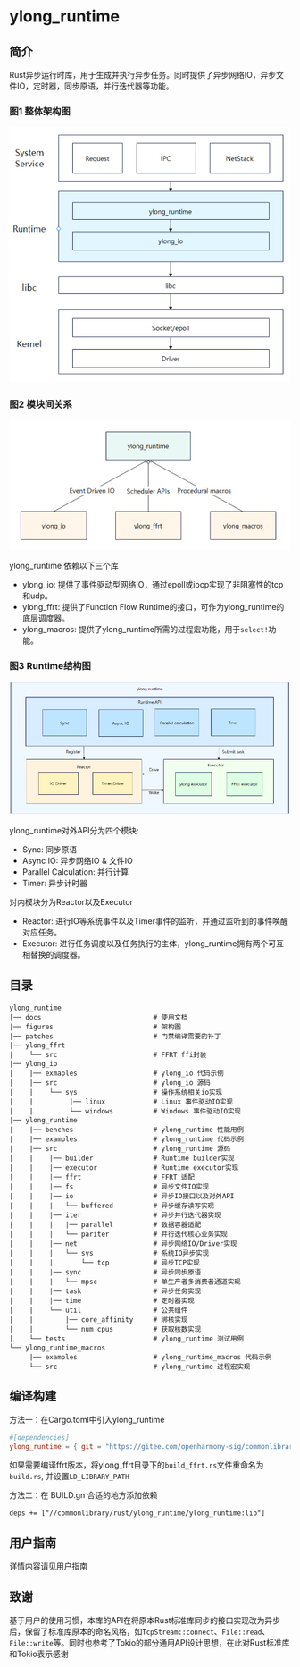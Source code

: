 # ylong_runtime

## 简介
Rust异步运行时库，用于生成并执行异步任务。同时提供了异步网络IO，异步文件IO，定时器，同步原语，并行迭代器等功能。

### 图1 整体架构图
![structure](./figures/structure.png)

### 图2 模块间关系
![inner_dependencies](./figures/inner_dependencies.png)

ylong_runtime 依赖以下三个库
- ylong_io: 提供了事件驱动型网络IO，通过epoll或iocp实现了非阻塞性的tcp和udp。
- ylong_ffrt: 提供了Function Flow Runtime的接口，可作为ylong_runtime的底层调度器。
- ylong_macros: 提供了ylong_runtime所需的过程宏功能，用于`select!`功能。

### 图3 Runtime结构图
![runtime_framework](./figures/runtime_framework.png)

ylong_runtime对外API分为四个模块:
- Sync: 同步原语
- Async IO: 异步网络IO & 文件IO
- Parallel Calculation: 并行计算
- Timer: 异步计时器

对内模块分为Reactor以及Executor
- Reactor: 进行IO等系统事件以及Timer事件的监听，并通过监听到的事件唤醒对应任务。
- Executor: 进行任务调度以及任务执行的主体，ylong_runtime拥有两个可互相替换的调度器。

## 目录
```
ylong_runtime
|── docs                            # 使用文档
|── figures                         # 架构图
|── patches                         # 门禁编译需要的补丁
|── ylong_ffrt
|    └── src                        # FFRT ffi封装
|── ylong_io
|    |── exmaples                   # ylong_io 代码示例
|    |── src                        # ylong_io 源码
|    |    └── sys                   # 操作系统相关io实现
|    |         |── linux            # Linux 事件驱动IO实现
|    |         └── windows          # Windows 事件驱动IO实现
|── ylong_runtime                   
|    |── benches                    # ylong_runtime 性能用例
|    |── examples                   # ylong_runtime 代码示例
|    |── src                        # ylong_runtime 源码
|    |    |── builder               # Runtime builder实现
|    |    |── executor              # Runtime executor实现
|    |    |── ffrt                  # FFRT 适配
|    |    |── fs                    # 异步文件IO实现
|    |    |── io                    # 异步IO接口以及对外API
|    |    |   └── buffered          # 异步缓存读写实现
|    |    |── iter                  # 异步并行迭代器实现
|    |    |   |── parallel          # 数据容器适配
|    |    |   └── pariter           # 并行迭代核心业务实现
|    |    |── net                   # 异步网络IO/Driver实现
|    |    |   └── sys               # 系统IO异步实现
|    |    |       └── tcp           # 异步TCP实现
|    |    |── sync                  # 异步同步原语
|    |    |   └── mpsc              # 单生产者多消费者通道实现
|    |    |── task                  # 异步任务实现
|    |    |── time                  # 定时器实现
|    |    └── util                  # 公共组件
|    |        |── core_affinity     # 绑核实现
|    |        └── num_cpus          # 获取核数实现
|    └── tests                      # ylong_runtime 测试用例
└── ylong_runtime_macros
     |── examples                   # ylong_runtime_macros 代码示例
     └── src                        # ylong_runtime 过程宏实现
```

## 编译构建

方法一：在Cargo.toml中引入ylong_runtime

```toml
#[dependencies]
ylong_runtime = { git = "https://gitee.com/openharmony-sig/commonlibrary_rust_ylong_runtime.git", features = ["full"]}
```

如果需要编译ffrt版本，将ylong_ffrt目录下的``build_ffrt.rs``文件重命名为``build.rs``, 并设置`LD_LIBRARY_PATH`

方法二：在 BUILD.gn 合适的地方添加依赖

```
deps += ["//commonlibrary/rust/ylong_runtime/ylong_runtime:lib"]
```

## 用户指南

详情内容请见[用户指南](./docs/user_guide.md)

## 致谢

基于用户的使用习惯，本库的API在将原本Rust标准库同步的接口实现改为异步后，保留了标准库原本的命名风格，如``TcpStream::connect``、``File::read``、``File::write``等。同时也参考了Tokio的部分通用API设计思想，在此对Rust标准库和Tokio表示感谢
